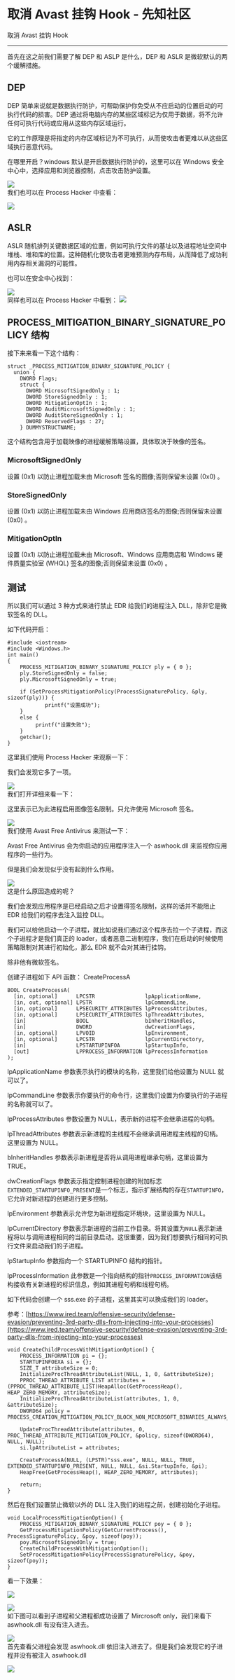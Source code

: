 

# 取消 Avast 挂钩 Hook - 先知社区

取消 Avast 挂钩 Hook

- - -

首先在这之前我们需要了解 DEP 和 ASLP 是什么，DEP 和 ASLR 是微软默认的两个缓解措施。

## DEP

DEP 简单来说就是数据执行防护，可帮助保护你免受从不应启动的位置启动的可执行代码的损害。DEP 通过将电脑内存的某些区域标记为仅用于数据，将不允许任何可执行代码或应用从这些内存区域运行。

它的工作原理是将指定的内存区域标记为不可执行，从而使攻击者更难以从这些区域执行恶意代码。

在哪里开启？windows 默认是开启数据执行防护的，这里可以在 Windows 安全中心中，选择应用和浏览器控制，点击攻击防护设置。

[![](assets/1706496765-85126dddaed77743b0bee03db917c44d.png)](https://xzfile.aliyuncs.com/media/upload/picture/20240126094951-31e8367a-bbed-1.png)  
我们也可以在 Process Hacker 中查看：

[![](assets/1706496765-5f208f789a8034c8d1da05189a35c6a7.png)](https://xzfile.aliyuncs.com/media/upload/picture/20240126094956-34f03e08-bbed-1.png)

## ASLR

ASLR 随机排列关键数据区域的位置，例如可执行文件的基址以及进程地址空间中堆栈、堆和库的位置。这种随机化使攻击者更难预测内存布局，从而降低了成功利用内存相关漏洞的可能性。

也可以在安全中心找到：

[![](assets/1706496765-0fbb6e4395e41559f5e2fe76843171df.png)](https://xzfile.aliyuncs.com/media/upload/picture/20240126095002-383f0b66-bbed-1.png)  
同样也可以在 Process Hacker 中看到： 
[![](assets/1706496765-fd0c73b57e1eed422cfcb6cb406213df.png)](https://xzfile.aliyuncs.com/media/upload/picture/20240126095007-3b3b1968-bbed-1.png)

## PROCESS\_MITIGATION\_BINARY\_SIGNATURE\_POLICY 结构

接下来来看一下这个结构：

```plain
struct _PROCESS_MITIGATION_BINARY_SIGNATURE_POLICY {
  union {
    DWORD Flags;
    struct {
      DWORD MicrosoftSignedOnly : 1;
      DWORD StoreSignedOnly : 1;
      DWORD MitigationOptIn : 1;
      DWORD AuditMicrosoftSignedOnly : 1;
      DWORD AuditStoreSignedOnly : 1;
      DWORD ReservedFlags : 27;
    } DUMMYSTRUCTNAME;
```

这个结构包含用于加载映像的进程缓解策略设置，具体取决于映像的签名。

### MicrosoftSignedOnly

设置 (0x1) 以防止进程加载未由 Microsoft 签名的图像;否则保留未设置 (0x0) 。

### StoreSignedOnly

设置 (0x1) 以防止进程加载未由 Windows 应用商店签名的图像;否则保留未设置 (0x0) 。

### MitigationOptIn

设置 (0x1) 以防止进程加载未由 Microsoft、Windows 应用商店和 Windows 硬件质量实验室 (WHQL) 签名的图像;否则保留未设置 (0x0) 。

## 测试

所以我们可以通过 3 种方式来进行禁止 EDR 给我们的进程注入 DLL，除非它是微软签名的 DLL。

如下代码开启：

```plain
#include <iostream>
#include <Windows.h>
int main()
{
    PROCESS_MITIGATION_BINARY_SIGNATURE_POLICY ply = { 0 };
    ply.StoreSignedOnly = false;
    ply.MicrosoftSignedOnly = true;

    if (SetProcessMitigationPolicy(ProcessSignaturePolicy, &ply, sizeof(ply))) {
            printf("设置成功");
    }
    else {
         printf("设置失败");
    }
    getchar();
}
```

这里我们使用 Process Hacker 来观察一下：

我们会发现它多了一项。

[![](assets/1706496765-4fc0a8639247f3bba134a393cc962a9f.png)](https://xzfile.aliyuncs.com/media/upload/picture/20240126095045-52682edc-bbed-1.png)  
我们打开详细来看一下：

这里表示已为此进程启用图像签名限制。只允许使用 Microsoft 签名。

[![](assets/1706496765-5ff4956f6e0198a042476d897fa49acc.png)](https://xzfile.aliyuncs.com/media/upload/picture/20240126095051-55893aac-bbed-1.png)  
我们使用 Avast Free Antivirus 来测试一下：

Avast Free Antivirus 会为你启动的应用程序注入一个 aswhook.dll 来监视你应用程序的一些行为。

但是我们会发现似乎没有起到什么作用。

[![](assets/1706496765-5b65bfadf033f48b6e36cf613be44d95.png)](https://xzfile.aliyuncs.com/media/upload/picture/20240126095058-5a0cf0fa-bbed-1.png)  
这是什么原因造成的呢？

我们会发现应用程序是已经启动之后才设置得签名限制，这样的话并不能阻止 EDR 给我们的程序去注入监控 DLL。

我们可以给他启动一个子进程，就比如说我们通过这个程序去拉一个子进程，而这个子进程才是我们真正的 loader，或者恶意二进制程序，我们在启动的时候使用策略限制对其进行初始化，那么 EDR 就不会对其进行挂钩。

除非他有微软签名。

创建子进程如下 API 函数： 
CreateProcessA

```plain
BOOL CreateProcessA(
  [in, optional]      LPCSTR                lpApplicationName,
  [in, out, optional] LPSTR                 lpCommandLine,
  [in, optional]      LPSECURITY_ATTRIBUTES lpProcessAttributes,
  [in, optional]      LPSECURITY_ATTRIBUTES lpThreadAttributes,
  [in]                BOOL                  bInheritHandles,
  [in]                DWORD                 dwCreationFlags,
  [in, optional]      LPVOID                lpEnvironment,
  [in, optional]      LPCSTR                lpCurrentDirectory,
  [in]                LPSTARTUPINFOA        lpStartupInfo,
  [out]               LPPROCESS_INFORMATION lpProcessInformation
);
```

lpApplicationName 参数表示执行的模块的名称，这里我们给他设置为 NULL 就可以了。

lpCommandLine 参数表示你要执行的命令行，这里我们设置为你要执行的子进程的名称就可以了。

lpProcessAttributes 参数设置为 NULL，表示新的进程不会继承进程的句柄。

lpThreadAttributes 参数表示新进程的主线程不会继承调用进程主线程的句柄。这里设置为 NULL。

bInheritHandles 参数表示新进程是否将从调用进程继承句柄，这里设置为 TRUE。

dwCreationFlags 参数表示指定控制进程创建的附加标志`EXTENDED_STARTUPINFO_PRESENT`是一个标志，指示扩展结构的存在`STARTUPINFO`，它允许对新进程的创建进行更多控制。

lpEnvironment 参数表示允许您为新进程指定环境块，这里设置为 NULL。

lpCurrentDirectory 参数表示新进程的当前工作目录。将其设置为`NULL`表示新进程将以与调用进程相同的当前目录启动。这很重要，因为我们想要执行相同的可执行文件来启动我们的子进程。

lpStartupInfo 参数指向一个 STARTUPINFO 结构的指针。

lpProcessInformation 此参数是一个指向结构的指针`PROCESS_INFORMATION`该结构接收有关新进程的标识信息，例如其进程句柄和线程句柄。

如下代码会创建一个 sss.exe 的子进程，这里其实可以换成我们的 loader。

参考：[https://www.ired.team/offensive-security/defense-evasion/preventing-3rd-party-dlls-from-injecting-into-your-processes](https://www.ired.team/offensive-security/defense-evasion/preventing-3rd-party-dlls-from-injecting-into-your-processes)

```plain
void CreateChildProcessWithMitigationOption() {
    PROCESS_INFORMATION pi = {};
    STARTUPINFOEXA si = {};
    SIZE_T attributeSize = 0;
    InitializeProcThreadAttributeList(NULL, 1, 0, &attributeSize);
    PPROC_THREAD_ATTRIBUTE_LIST attributes = (PPROC_THREAD_ATTRIBUTE_LIST)HeapAlloc(GetProcessHeap(), HEAP_ZERO_MEMORY, attributeSize);
    InitializeProcThreadAttributeList(attributes, 1, 0, &attributeSize);
    DWORD64 policy = PROCESS_CREATION_MITIGATION_POLICY_BLOCK_NON_MICROSOFT_BINARIES_ALWAYS_ON;

    UpdateProcThreadAttribute(attributes, 0, PROC_THREAD_ATTRIBUTE_MITIGATION_POLICY, &policy, sizeof(DWORD64), NULL, NULL);
    si.lpAttributeList = attributes;

    CreateProcessA(NULL, (LPSTR)"sss.exe", NULL, NULL, TRUE, EXTENDED_STARTUPINFO_PRESENT, NULL, NULL, &si.StartupInfo, &pi);
    HeapFree(GetProcessHeap(), HEAP_ZERO_MEMORY, attributes);

    return;
}
```

然后在我们设置禁止微软以外的 DLL 注入我们的进程之前，创建初始化子进程。

```plain
void LocalProcessMitigationOption() {
    PROCESS_MITIGATION_BINARY_SIGNATURE_POLICY poy = { 0 };
    GetProcessMitigationPolicy(GetCurrentProcess(), ProcessSignaturePolicy, &poy, sizeof(poy));
    poy.MicrosoftSignedOnly = true;
    CreateChildProcessWithMitigationOption();
    SetProcessMitigationPolicy(ProcessSignaturePolicy, &poy, sizeof(poy));
}
```

看一下效果：

[![](assets/1706496765-83e5f8809b640679c9e437369e7e14fe.png)](https://xzfile.aliyuncs.com/media/upload/picture/20240126095144-756aa27a-bbed-1.png)

[![](assets/1706496765-ecb0e5825f64f890dc7bed3b027f1a09.png)](https://xzfile.aliyuncs.com/media/upload/picture/20240126095147-772844e6-bbed-1.png)  
如下图可以看到子进程和父进程都成功设置了 Mircrosoft only，我们来看下 aswhook.dll 有没有注入进去。

[![](assets/1706496765-4f8afe2358c2fe959bf35adcec2fe311.png)](https://xzfile.aliyuncs.com/media/upload/picture/20240126095153-7a9533d2-bbed-1.png)  
首先查看父进程会发现 aswhook.dll 依旧注入进去了。但是我们会发现它的子进程并没有被注入 aswhook.dll

[![](assets/1706496765-f24c6f6965719824659b335d8313ca21.png)](https://xzfile.aliyuncs.com/media/upload/picture/20240126095201-7f4340ae-bbed-1.png)
